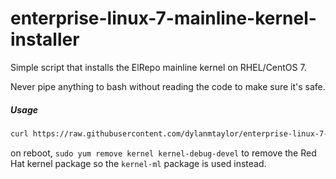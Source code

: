 # enterprise-linux-7-mainline-kernel-installer
Simple script that installs the ElRepo mainline kernel on RHEL/CentOS 7.

Never pipe anything to bash without reading the code to make sure it's safe.

##### Usage
```bash
curl https://raw.githubusercontent.com/dylanmtaylor/enterprise-linux-7-mainline-kernel-installer/master/mainline-kernel.sh | sudo bash
```

on reboot, `sudo yum remove kernel kernel-debug-devel` to remove the Red Hat kernel package so the `kernel-ml` package is used instead.
